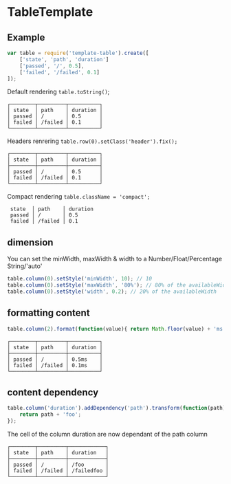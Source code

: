 # TableTemplate

## Example

```javascript
var table = require('template-table').create([
	['state', 'path', 'duration']
	['passed', '/', 0.5],
	['failed', '/failed', 0.1]
]);
```

Default rendering `table.toString()`;

```
┌────────┬─────────┬──────────┐
│ state  │ path    │ duration │
│ passed │ /       │ 0.5      │
│ failed │ /failed │ 0.1      │
└────────┴─────────┴──────────┘
```

 Headers renrering `table.row(0).setClass('header').fix();`
 
 ```
┌────────┬─────────┬──────────┐
│ state  │ path    │ duration │ 
├────────┼─────────┼──────────┤
│ passed │ /       │ 0.5      │
│ failed │ /failed │ 0.1      │
└────────┴─────────┴──────────┘
````

Compact rendering `table.className = 'compact';`

```
 state  │ path    │ duration
 passed │ /       │ 0.5
 failed │ /failed │ 0.1
 ```

## dimension

You can set the minWidth, maxWidth & width to a Number/Float/Percentage String/'auto'

```javascript
table.column(0).setStyle('minWidth', 10); // 10
table.column(0).setStyle('maxWidth', '80%'); // 80% of the availableWidth
table.column(0).setStyle('width', 0.2); // 20% of the availableWidth
```

## formatting content

```javascript
table.column(2).format(function(value){ return Math.floor(value) + 'ms'; });
```

```
┌────────┬─────────┬──────────┐
│ state  │ path    │ duration │ 
├────────┼─────────┼──────────┤
│ passed │ /       │ 0.5ms    │
│ failed │ /failed │ 0.1ms    │
└────────┴─────────┴──────────┘
````

## content dependency

```javascript
table.column('duration').addDependency('path').transform(function(path){
	return path + 'foo';
});
```

The cell of the column duration are now dependant of the path column

```
┌────────┬─────────┬────────────┐
│ state  │ path    │ duration   │ 
├────────┼─────────┼────────────┤
│ passed │ /       │ /foo       │
│ failed │ /failed │ /failedfoo │
└────────┴─────────┴────────────┘
````





